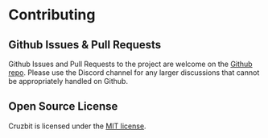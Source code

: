 # Contributing

## Github Issues & Pull Requests

Github Issues and Pull Requests to the project are welcome on the [Github repo](https://github.com/cruzbit/cruzbit). Please use the Discord channel for any larger discussions that cannot be appropriately handled on Github.

## Open Source License

Cruzbit is licensed under the [MIT license](https://github.com/cruzbit/cruzbit/blob/master/LICENSE).
